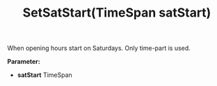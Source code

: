 ﻿---
uid: crmscript_ref_NSChatOpeningHours_SetSatStart
title: SetSatStart(TimeSpan satStart)
intellisense: NSChatOpeningHours.SetSatStart
keywords: NSChatOpeningHours, GetSatStart
so.topic: reference
---

When opening hours start on Saturdays. Only time-part is used.

**Parameter:** 
 - **satStart** TimeSpan


